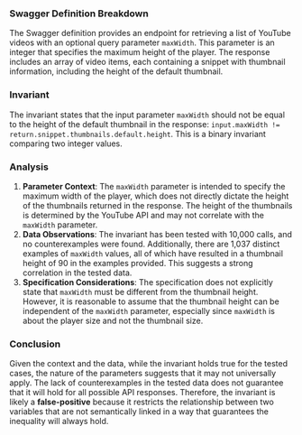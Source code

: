 ### Swagger Definition Breakdown
The Swagger definition provides an endpoint for retrieving a list of YouTube videos with an optional query parameter `maxWidth`. This parameter is an integer that specifies the maximum height of the player. The response includes an array of video items, each containing a snippet with thumbnail information, including the height of the default thumbnail.

### Invariant
The invariant states that the input parameter `maxWidth` should not be equal to the height of the default thumbnail in the response: `input.maxWidth != return.snippet.thumbnails.default.height`. This is a binary invariant comparing two integer values.

### Analysis
1. **Parameter Context**: The `maxWidth` parameter is intended to specify the maximum width of the player, which does not directly dictate the height of the thumbnails returned in the response. The height of the thumbnails is determined by the YouTube API and may not correlate with the `maxWidth` parameter.
2. **Data Observations**: The invariant has been tested with 10,000 calls, and no counterexamples were found. Additionally, there are 1,037 distinct examples of `maxWidth` values, all of which have resulted in a thumbnail height of 90 in the examples provided. This suggests a strong correlation in the tested data.
3. **Specification Considerations**: The specification does not explicitly state that `maxWidth` must be different from the thumbnail height. However, it is reasonable to assume that the thumbnail height can be independent of the `maxWidth` parameter, especially since `maxWidth` is about the player size and not the thumbnail size.

### Conclusion
Given the context and the data, while the invariant holds true for the tested cases, the nature of the parameters suggests that it may not universally apply. The lack of counterexamples in the tested data does not guarantee that it will hold for all possible API responses. Therefore, the invariant is likely a **false-positive** because it restricts the relationship between two variables that are not semantically linked in a way that guarantees the inequality will always hold.
